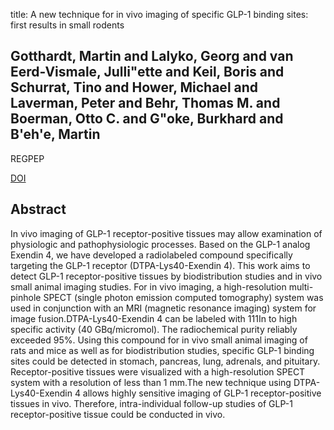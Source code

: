 title: A new technique for in vivo imaging of specific GLP-1 binding sites: first results in small rodents

## Gotthardt, Martin and Lalyko, Georg and van Eerd-Vismale, Julli"ette and Keil, Boris and Schurrat, Tino and Hower, Michael and Laverman, Peter and Behr, Thomas M. and Boerman, Otto C. and G"oke, Burkhard and B'eh'e, Martin
REGPEP

<a href="https://doi.org/10.1016/j.regpep.2006.07.005">DOI</a>

## Abstract
In vivo imaging of GLP-1 receptor-positive tissues may allow examination of physiologic and pathophysiologic processes. Based on the GLP-1 analog Exendin 4, we have developed a radiolabeled compound specifically targeting the GLP-1 receptor (DTPA-Lys40-Exendin 4). This work aims to detect GLP-1 receptor-positive tissues by biodistribution studies and in vivo small animal imaging studies. For in vivo imaging, a high-resolution multi-pinhole SPECT (single photon emission computed tomography) system was used in conjunction with an MRI (magnetic resonance imaging) system for image fusion.DTPA-Lys40-Exendin 4 can be labeled with 111In to high specific activity (40 GBq/micromol). The radiochemical purity reliably exceeded 95%. Using this compound for in vivo small animal imaging of rats and mice as well as for biodistribution studies, specific GLP-1 binding sites could be detected in stomach, pancreas, lung, adrenals, and pituitary. Receptor-positive tissues were visualized with a high-resolution SPECT system with a resolution of less than 1 mm.The new technique using DTPA-Lys40-Exendin 4 allows highly sensitive imaging of GLP-1 receptor-positive tissues in vivo. Therefore, intra-individual follow-up studies of GLP-1 receptor-positive tissue could be conducted in vivo.

